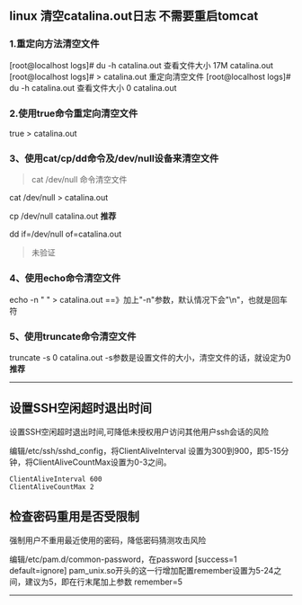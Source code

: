 ## linux 清空catalina.out日志 不需要重启tomcat

### 1.重定向方法清空文件
 
[root@localhost logs]# du -h catalina.out  查看文件大小
17M catalina.out
[root@localhost logs]# > catalina.out   重定向清空文件
[root@localhost logs]# du -h catalina.out  查看文件大小
0 catalina.out

### 2.使用true命令重定向清空文件
 
true > catalina.out

### 3、使用cat/cp/dd命令及/dev/null设备来清空文件
> cat  /dev/null 命令清空文件

cat /dev/null > catalina.out 
 
cp /dev/null catalina.out 
**推荐**
 
dd if=/dev/null of=catalina.out
> 未验证

### 4、使用echo命令清空文件

echo -n  " " > catalina.out   ==》加上"-n"参数，默认情况下会"\n"，也就是回车符

### 5、使用truncate命令清空文件

truncate -s 0 catalina.out   -s参数是设置文件的大小，清空文件的话，就设定为0
**推荐**

---

## 设置SSH空闲超时退出时间
设置SSH空闲超时退出时间,可降低未授权用户访问其他用户ssh会话的风险

编辑/etc/ssh/sshd_config，将ClientAliveInterval 设置为300到900，即5-15分钟，将ClientAliveCountMax设置为0-3之间。

```
ClientAliveInterval 600
ClientAliveCountMax 2
```

## 检查密码重用是否受限制
强制用户不重用最近使用的密码，降低密码猜测攻击风险

编辑/etc/pam.d/common-password，在password [success=1 default=ignore] pam_unix.so开头的这一行增加配置remember设置为5-24之间，建议为5，即在行末尾加上参数 remember=5



---